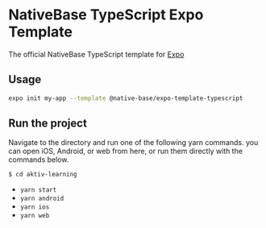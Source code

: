 # NativeBase TypeScript Expo Template

The official NativeBase TypeScript template for [Expo](https://docs.expo.io/)

## Usage

```sh
expo init my-app --template @native-base/expo-template-typescript
```

## Run the project

Navigate to the directory and run one of the following yarn commands.
you can open iOS, Android, or web from here, or run them directly with the commands below.

`$ cd aktiv-learning`

- `yarn start `
- `yarn android`
- `yarn ios`
- `yarn web`
